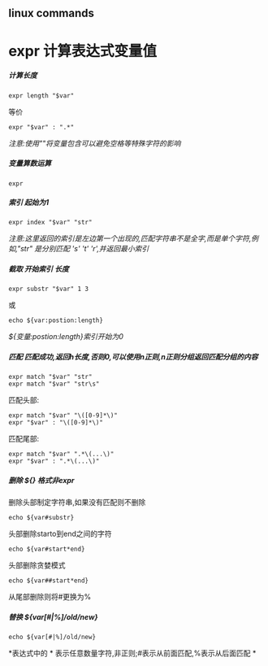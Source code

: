 ## linux commands

# expr 计算表达式变量值

##### 计算长度
    expr length "$var"
等价

    expr "$var" : ".*"

*注意:使用""将变量包含可以避免空格等特殊字符的影响*
##### 变量算数运算
    expr
##### 索引 起始为1
    expr index "$var" "str"
*注意:这里返回的索引是左边第一个出现的,匹配字符串不是全字,而是单个字符,例如,"str" 是分别匹配 's' 't' 'r',并返回最小索引*
##### 截取 开始索引 长度
    expr substr "$var" 1 3
或

    echo ${var:postion:length}
*${变量:postion:length}索引开始为0*


##### 匹配 匹配成功,返回h长度,否则0,可以使用n正则,n正则分组返回匹配分组的内容
    expr match "$var" "str"
    expr match "$var" "str\s"
匹配头部:

    expr match "$var" "\([0-9]*\)"
    expr "$var" : "\([0-9]*\)"
匹配尾部:

    expr match "$var" ".*\(...\)"
    expr "$var" : ".*\(...\)"

##### 删除 ${} 格式非expr
删除头部制定字符串,如果没有匹配则不删除

    echo ${var#substr}
头部删除starto到end之间的字符

    echo ${var#start*end}
头部删除贪婪模式

    echo ${var##start*end}

从尾部删除则将#更换为%

##### 替换 ${var[#|%]/old/new}
    echo ${var[#|%]/old/new}
*表达式中的 * 表示任意数量字符,非正则;#表示从前面匹配,%表示从后面匹配
*
